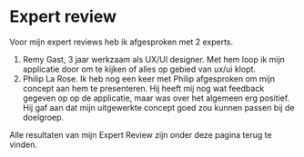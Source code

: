 # Expert review

Voor mijn expert reviews heb ik afgesproken met 2 experts. 

1. Remy Gast, 3 jaar werkzaam als UX/UI designer. Met hem loop ik mijn applicatie door om te kijken of alles op gebied van ux/ui klopt.
2. Philip La Rose. Ik heb nog een keer met Philip afgesproken om mijn concept aan hem te presenteren. Hij heeft mij nog wat feedback gegeven op op de applicatie, maar was over het algemeen erg positief. Hij gaf aan dat mijn uitgewerkte concept goed zou kunnen passen bij de doelgroep.

Alle resultaten van mijn Expert Review zijn onder deze pagina terug te vinden.

